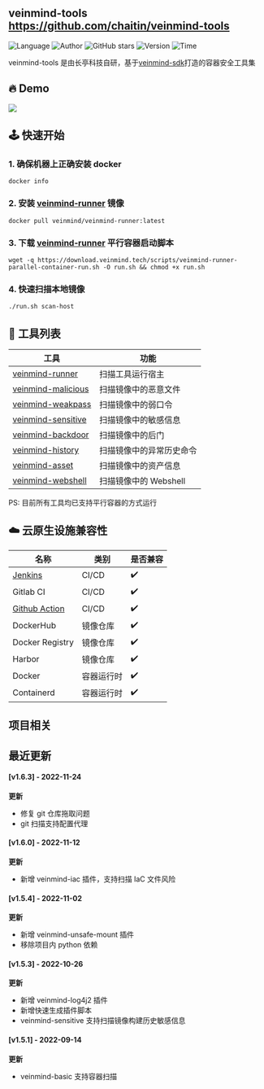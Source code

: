 ## veinmind-tools <https://github.com/chaitin/veinmind-tools>
<!--auto_detail_badge_begin_0b490ffb61b26b45de3ea5d7dd8a582e-->
![Language](https://img.shields.io/badge/Language-Golang/Python-blue)
![Author](https://img.shields.io/badge/Author-长亭科技-orange)
![GitHub stars](https://img.shields.io/github/stars/chaitin/veinmind-tools.svg?style=flat&logo=github)
![Version](https://img.shields.io/badge/Version-V1.6.3-red)
![Time](https://img.shields.io/badge/Join-20220316-green)
<!--auto_detail_badge_end_fef74f2d7ea73fcc43ff78e05b1e7451-->

veinmind-tools 是由长亭科技自研，基于<a href="https://github.com/chaitin/libveinmind">veinmind-sdk</a>打造的容器安全工具集

## 🔥 Demo
![](https://dinfinite.oss-cn-beijing.aliyuncs.com/image/20220415144819.gif)


## 🕹️ 快速开始
### 1. 确保机器上正确安装 docker
```
docker info
```
### 2. 安装 [veinmind-runner](https://github.com/chaitin/veinmind-tools/tree/master/veinmind-runner) 镜像
```
docker pull veinmind/veinmind-runner:latest
```
### 3. 下载 [veinmind-runner](https://github.com/chaitin/veinmind-tools/tree/master/veinmind-runner) 平行容器启动脚本
```
wget -q https://download.veinmind.tech/scripts/veinmind-runner-parallel-container-run.sh -O run.sh && chmod +x run.sh
```
### 4. 快速扫描本地镜像
```
./run.sh scan-host
```


## 🔨 工具列表

| 工具                                                      | 功能              | 
|---------------------------------------------------------|-----------------|
| [veinmind-runner](https://github.com/chaitin/veinmind-tools/blob/master/veinmind-runner/README.md)            | 扫描工具运行宿主        |
| [veinmind-malicious](https://github.com/chaitin/veinmind-tools/blob/master/plugins/go/veinmind-malicious)     | 扫描镜像中的恶意文件      |
| [veinmind-weakpass](https://github.com/chaitin/veinmind-tools/blob/master/plugins/go/veinmind-weakpass)       | 扫描镜像中的弱口令       |
| [veinmind-sensitive](https://github.com/chaitin/veinmind-tools/blob/master/plugins/python/veinmind-sensitive) | 扫描镜像中的敏感信息      |
| [veinmind-backdoor](https://github.com/chaitin/veinmind-tools/blob/master/plugins/python/veinmind-backdoor)   | 扫描镜像中的后门        |
| [veinmind-history](https://github.com/chaitin/veinmind-tools/blob/master/plugins/python/veinmind-history)     | 扫描镜像中的异常历史命令    |
| [veinmind-asset](https://github.com/chaitin/veinmind-tools/blob/master/plugins/go/veinmind-asset)             | 扫描镜像中的资产信息      |
| [veinmind-webshell](https://github.com/chaitin/veinmind-tools/blob/master/plugins/go/veinmind-webshell)       | 扫描镜像中的 Webshell |
    
PS: 目前所有工具均已支持平行容器的方式运行

## ☁️ 云原生设施兼容性
| 名称                                                          | 类别 | 是否兼容 |
|-------------------------------------------------------------|------|----------|
| [Jenkins](https://github.com/chaitin/veinmind-jenkins)      | CI/CD | ✔️ |
| Gitlab CI                                                   | CI/CD | ✔️ |
| [Github Action](https://github.com/chaitin/veinmind-action) | CI/CD | ✔️ |
| DockerHub                                                   | 镜像仓库 | ✔️ |
| Docker Registry                                             | 镜像仓库 | ✔️ |
| Harbor                                                      | 镜像仓库 | ✔️ |
| Docker                                                      | 容器运行时 | ✔️ |
| Containerd                                                  | 容器运行时 | ✔️ |


<!--auto_detail_active_begin_e1c6fb434b6f0baf6912c7a1934f772b-->
## 项目相关


## 最近更新

#### [v1.6.3] - 2022-11-24

**更新**  
- 修复 git 仓库拖取问题  
- git 扫描支持配置代理

#### [v1.6.0] - 2022-11-12

**更新**  
- 新增 veinmind-iac 插件，支持扫描 IaC 文件风险

#### [v1.5.4] - 2022-11-02

**更新**  
- 新增 veinmind-unsafe-mount 插件  
- 移除项目内 python 依赖

#### [v1.5.3] - 2022-10-26

**更新**  
- 新增 veinmind-log4j2 插件  
- 新增快速生成插件脚本  
- veinmind-sensitive 支持扫描镜像构建历史敏感信息

#### [v1.5.1] - 2022-09-14

**更新**  
- veinmind-basic 支持容器扫描

<!--auto_detail_active_end_f9cf7911015e9913b7e691a7a5878527-->
